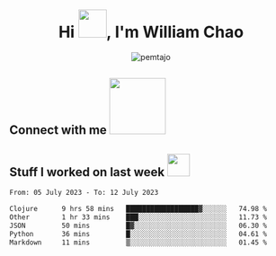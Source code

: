 <h1 align="center">Hi <img src = "https://raw.githubusercontent.com/MartinHeinz/MartinHeinz/master/wave.gif" width="50" height="50">, I'm William Chao</h1>

<p align="center"> <img src="https://komarev.com/ghpvc/?username=pemtajo" alt="pemtajo" /> </p>

<h2> Connect with me <img src='https://raw.githubusercontent.com/ShahriarShafin/ShahriarShafin/main/Assets/handshake.gif' width="100"> </h2>
<h2> Stuff I worked on last week  <img src = "https://media1.giphy.com/media/JZ40cnfnN11KycrvMF/giphy.gif?cid=ecf05e47a0n3gi1bfqntqmob8g9aid1oyj2wr3ds3mg700bl&rid=giphy.gif" width="40"> </h2>


<!--START_SECTION:waka-->

```txt
From: 05 July 2023 - To: 12 July 2023

Clojure      9 hrs 58 mins   ██████████████████▓░░░░░░   74.98 %
Other        1 hr 33 mins    ███░░░░░░░░░░░░░░░░░░░░░░   11.73 %
JSON         50 mins         █▓░░░░░░░░░░░░░░░░░░░░░░░   06.30 %
Python       36 mins         █░░░░░░░░░░░░░░░░░░░░░░░░   04.61 %
Markdown     11 mins         ▒░░░░░░░░░░░░░░░░░░░░░░░░   01.45 %
```

<!--END_SECTION:waka-->

<br />
